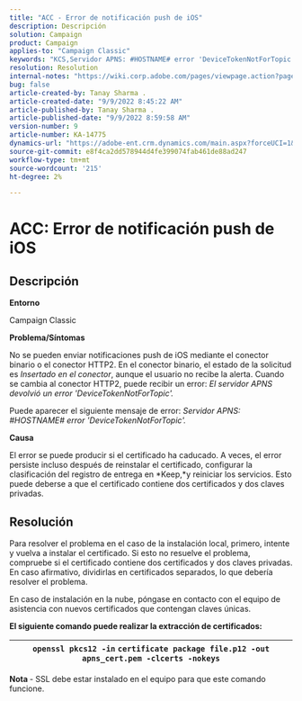 ```yaml
---
title: "ACC - Error de notificación push de iOS"
description: Descripción
solution: Campaign
product: Campaign
applies-to: "Campaign Classic"
keywords: "KCS,Servidor APNS: #HOSTNAME# error 'DeviceTokenNotForTopic'"
resolution: Resolution
internal-notes: "https://wiki.corp.adobe.com/pages/viewpage.action?pageId=1334124733"
bug: false
article-created-by: Tanay Sharma .
article-created-date: "9/9/2022 8:45:22 AM"
article-published-by: Tanay Sharma .
article-published-date: "9/9/2022 8:59:58 AM"
version-number: 9
article-number: KA-14775
dynamics-url: "https://adobe-ent.crm.dynamics.com/main.aspx?forceUCI=1&pagetype=entityrecord&etn=knowledgearticle&id=77b943bc-1b30-ed11-9db1-002248086735"
source-git-commit: e8f4ca2dd578944d4fe399074fab461de88ad247
workflow-type: tm+mt
source-wordcount: '215'
ht-degree: 2%

---
```


# ACC: Error de notificación push de iOS

## Descripción




<b>Entorno</b>



Campaign Classic



<b>Problema/Síntomas</b>



No se pueden enviar notificaciones push de iOS mediante el conector binario o el conector HTTP2. En el conector binario, el estado de la solicitud es *Insertado en el conector*, aunque el usuario no recibe la alerta. Cuando se cambia al conector HTTP2, puede recibir un error: *El servidor APNS devolvió un error &#39;DeviceTokenNotForTopic&#39;.*



Puede aparecer el siguiente mensaje de error: *Servidor APNS: #HOSTNAME# error &#39;DeviceTokenNotForTopic&#39;.*



<b>Causa</b>



El error se puede producir si el certificado ha caducado. A veces, el error persiste incluso después de reinstalar el certificado, configurar la clasificación del registro de entrega en *Keep,*y reiniciar los servicios. Esto puede deberse a que el certificado contiene dos certificados y dos claves privadas.










## Resolución


Para resolver el problema en el caso de la instalación local, primero, intente y vuelva a instalar el certificado. Si esto no resuelve el problema, compruebe si el certificado contiene dos certificados y dos claves privadas. En caso afirmativo, dividirlas en certificados separados, lo que debería resolver el problema.

En caso de instalación en la nube, póngase en contacto con el equipo de asistencia con nuevos certificados que contengan claves únicas.



<b>El siguiente comando puede realizar la extracción de certificados:</b>


| `openssl pkcs12 -in` `certificate package file.p12 -out apns_cert.pem -clcerts -nokeys` |
| --- |




<b>Nota </b>- SSL debe estar instalado en el equipo para que este comando funcione.
